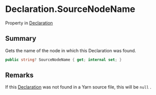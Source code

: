 # Declaration.SourceNodeName

Property in [Declaration](/docs/api/csharp/yarn.compiler.declaration.md)

## Summary


Gets the name of the node in which this Declaration was found.


```csharp
public string? SourceNodeName { get; internal set; }
```

## Remarks


If this  <a href="yarn.compiler.declaration.md">Declaration</a>  was not found in a Yarn
source file, this will be  `null` .


